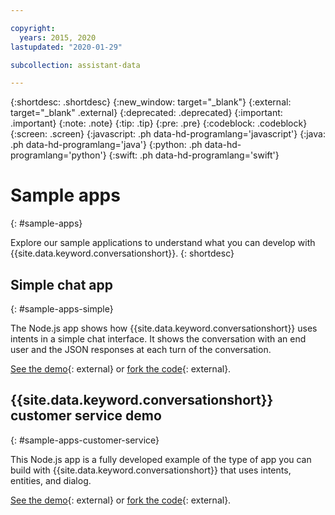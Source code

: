 ```yaml
---

copyright:
  years: 2015, 2020
lastupdated: "2020-01-29"

subcollection: assistant-data

---
```


{:shortdesc: .shortdesc}
{:new_window: target="_blank"}
{:external: target="_blank" .external}
{:deprecated: .deprecated}
{:important: .important}
{:note: .note}
{:tip: .tip}
{:pre: .pre}
{:codeblock: .codeblock}
{:screen: .screen}
{:javascript: .ph data-hd-programlang='javascript'}
{:java: .ph data-hd-programlang='java'}
{:python: .ph data-hd-programlang='python'}
{:swift: .ph data-hd-programlang='swift'}

# Sample apps
{: #sample-apps}

Explore our sample applications to understand what you can develop with {{site.data.keyword.conversationshort}}.
{: shortdesc}

## Simple chat app
{: #sample-apps-simple}

The Node.js app shows how {{site.data.keyword.conversationshort}} uses intents in a simple chat interface. It shows the conversation with an end user and the JSON responses at each turn of the conversation.

[See the demo](https://watson-assistant-simple.ng.bluemix.net/){: external} or [fork the code](https://github.com/watson-developer-cloud/assistant-simple){: external}.

## {{site.data.keyword.conversationshort}} customer service demo
{: #sample-apps-customer-service}

This Node.js app is a fully developed example of the type of app you can build with {{site.data.keyword.conversationshort}} that uses intents, entities, and dialog.

[See the demo](https://watson-assistant-demo.ng.bluemix.net/){: external} or [fork the code](https://github.com/watson-developer-cloud/assistant-demo){: external}.
